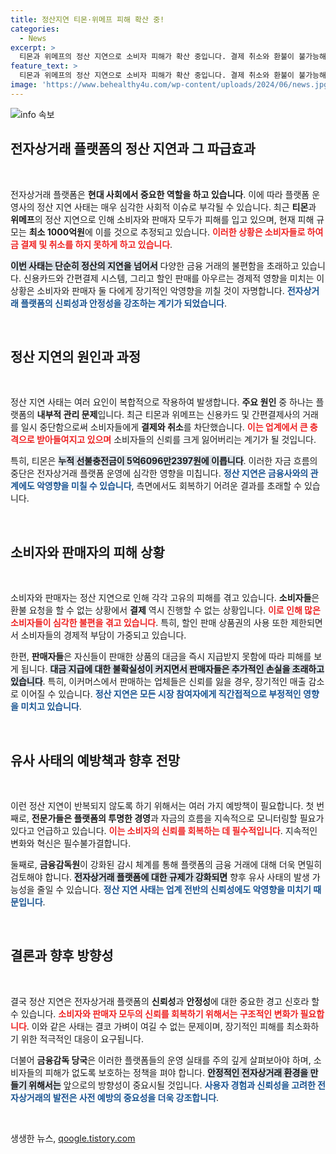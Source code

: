 ```yaml
---
title: 정산지연 티몬·위메프 피해 확산 중!
categories:
  - News
excerpt: >
  티몬과 위메프의 정산 지연으로 소비자 피해가 확산 중입니다. 결제 취소와 환불이 불가능해져 피해 규모는 최소 1000억원에 이를 것으로 예상됩니다. 이로 인해 피해자들은 불안에 떨고 있습니다.
feature_text: >
  티몬과 위메프의 정산 지연으로 소비자 피해가 확산 중입니다. 결제 취소와 환불이 불가능해져 피해 규모는 최소 1000억원에 이를 것으로 예상됩니다. 이로 인해 피해자들은 불안에 떨고 있습니다.
image: 'https://www.behealthy4u.com/wp-content/uploads/2024/06/news.jpg'
---
```


<p><img src="https://www.behealthy4u.com/wp-content/uploads/2024/06/news.jpg" alt="info 속보" /></p>

<h2 data-ke-size="size26">전자상거래 플랫폼의 정산 지연과 그 파급효과</h2>

<p data-ke-size="size16">&nbsp;</p>

<p>전자상거래 플랫폼은 <strong>현대 사회에서 중요한 역할을 하고 있습니다</strong>. 이에 따라 플랫폼 운영사의 정산 지연 사태는 매우 심각한 사회적 이슈로 부각될 수 있습니다. 최근 <strong>티몬</strong>과 <strong>위메프</strong>의 정산 지연으로 인해 소비자와 판매자 모두가 피해를 입고 있으며, 현재 피해 규모는 <strong>최소 1000억원</strong>에 이를 것으로 추정되고 있습니다. <b><span style="color: #ee2323;">이러한 상황은 소비자들로 하여금 결제 및 취소를 하지 못하게 하고 있습니다</span></b>.</p>

<p><b><span style="background-color: #21538527;">이번 사태는 단순히 정산의 지연을 넘어서</span></b> 다양한 금융 거래의 불편함을 초래하고 있습니다. 신용카드와 간편결제 시스템, 그리고 할인 판매를 아우르는 경제적 영향을 미치는 이 상황은 소비자와 판매자 둘 다에게 장기적인 악영향을 끼칠 것이 자명합니다. <b><span style="color: #1a5490;">전자상거래 플랫폼의 신뢰성과 안정성을 강조하는 계기가 되었습니다</span></b>.</p>

<p data-ke-size="size16">&nbsp;</p>

<h2 data-ke-size="size26">정산 지연의 원인과 과정</h2>

<p data-ke-size="size16">&nbsp;</p>

<p>정산 지연 사태는 여러 요인이 복합적으로 작용하여 발생합니다. <strong>주요 원인</strong> 중 하나는 플랫폼의 <strong>내부적 관리 문제</strong>입니다. 최근 티몬과 위메프는 신용카드 및 간편결제사의 거래를 일시 중단함으로써 소비자들에게 <strong>결제와 취소</strong>를 차단했습니다. <b><span style="color: #ee2323;">이는 업계에서 큰 충격으로 받아들여지고 있으며</span></b> 소비자들의 신뢰를 크게 잃어버리는 계기가 될 것입니다. </p>

<p>특히, 티몬은 <b><span style="background-color: #21538527;">누적 선불충전금이 5억6096만2397원에 이릅니다</span></b>. 이러한 자금 흐름의 중단은 전자상거래 플랫폼 운영에 심각한 영향을 미칩니다. <b><span style="color: #1a5490;">정산 지연은 금융사와의 관계에도 악영향을 미칠 수 있습니다</span></b>, 측면에서도 회복하기 어려운 결과를 초래할 수 있습니다.</p>

<p data-ke-size="size16">&nbsp;</p>

<h2 data-ke-size="size26">소비자와 판매자의 피해 상황</h2>

<p data-ke-size="size16">&nbsp;</p>

<p>소비자와 판매자는 정산 지연으로 인해 각각 고유의 피해를 겪고 있습니다. <strong>소비자들</strong>은 환불 요청을 할 수 없는 상황에서 <strong>결제</strong> 역시 진행할 수 없는 상황입니다. <b><span style="color: #ee2323;">이로 인해 많은 소비자들이 심각한 불편을 겪고 있습니다</span></b>. 특히, 할인 판매 상품권의 사용 또한 제한되면서 소비자들의 경제적 부담이 가중되고 있습니다.</p>

<p>한편, <strong>판매자들</strong>은 자신들이 판매한 상품의 대금을 즉시 지급받지 못함에 따라 피해를 보게 됩니다. <b><span style="background-color: #21538527;">대금 지급에 대한 불확실성이 커지면서 판매자들은 추가적인 손실을 초래하고 있습니다</span></b>. 특히, 이커머스에서 판매하는 업체들은 신뢰를 잃을 경우, 장기적인 매출 감소로 이어질 수 있습니다. <b><span style="color: #1a5490;">정산 지연은 모든 시장 참여자에게 직간접적으로 부정적인 영향을 미치고 있습니다</span></b>.</p>

<p data-ke-size="size16">&nbsp;</p>

<h2 data-ke-size="size26">유사 사태의 예방책과 향후 전망</h2>

<p data-ke-size="size16">&nbsp;</p>

<p>이런 정산 지연이 반복되지 않도록 하기 위해서는 여러 가지 예방책이 필요합니다. 첫 번째로, <strong>전문가들은 플랫폼의 투명한 경영</strong>과 자금의 흐름을 지속적으로 모니터링할 필요가 있다고 언급하고 있습니다. <b><span style="color: #ee2323;">이는 소비자의 신뢰를 회복하는 데 필수적입니다</span></b>. 지속적인 변화와 혁신은 필수불가결합니다.</p>

<p>둘째로, <strong>금융감독원</strong>이 강화된 감시 체계를 통해 플랫폼의 금융 거래에 대해 더욱 면밀히 검토해야 합니다. <b><span style="background-color: #21538527;">전자상거래 플랫폼에 대한 규제가 강화되면</span></b> 향후 유사 사태의 발생 가능성을 줄일 수 있습니다. <b><span style="color: #1a5490;">정산 지연 사태는 업계 전반의 신뢰성에도 악영향을 미치기 때문입니다</span></b>.</p>

<p data-ke-size="size16">&nbsp;</p>

<h2 data-ke-size="size26">결론과 향후 방향성</h2>

<p data-ke-size="size16">&nbsp;</p>

<p>결국 정산 지연은 전자상거래 플랫폼의 <strong>신뢰성</strong>과 <strong>안정성</strong>에 대한 중요한 경고 신호라 할 수 있습니다. <b><span style="color: #ee2323;">소비자와 판매자 모두의 신뢰를 회복하기 위해서는 구조적인 변화가 필요합니다</span></b>. 이와 같은 사태는 결코 가벼이 여길 수 없는 문제이며, 장기적인 피해를 최소화하기 위한 적극적인 대응이 요구됩니다.</p>

<p>더불어 <strong>금융감독 당국</strong>은 이러한 플랫폼들의 운영 실태를 주의 깊게 살펴보아야 하며, 소비자들의 피해가 없도록 보호하는 정책을 펴야 합니다. <b><span style="background-color: #21538527;">안정적인 전자상거래 환경을 만들기 위해서는</span></b> 앞으로의 방향성이 중요시될 것입니다. <b><span style="color: #1a5490;">사용자 경험과 신뢰성을 고려한 전자상거래의 발전은 사전 예방의 중요성을 더욱 강조합니다</span></b>.</p>

<p data-ke-size="size16">&nbsp;</p>
생생한 뉴스, <a href="https://qoogle.tistory.com" rel="dofollow">qoogle.tistory.com</a>


